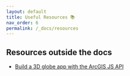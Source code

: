 ```yaml
---
layout: default
title: Useful Resources 📚
nav_order: 6
permalink: /_docs/resources
---
```



## Resources outside the docs
- [Build a 3D globe app with the ArcGIS JS API](https://learn.arcgis.com/en/projects/build-a-3d-globe-app-with-the-arcgis-api-for-javascript/)